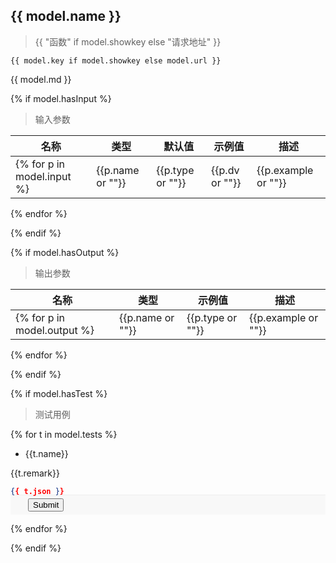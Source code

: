 ## {{ model.name }}

> {{ "函数" if model.showkey else "请求地址" }}

```text
{{ model.key if model.showkey else model.url }}
```

{{ model.md }}

{% if model.hasInput %}
> 输入参数

|名称|类型|默认值|示例值|描述|
|----|----|----|----|----|
{% for p in model.input %}|{{p.name or ""}}|{{p.type or ""}}|{{p.dv or ""}}|{{p.example or ""}}|{{p.remark or ""}}|
{% endfor %}

{% endif %}

{% if model.hasOutput %}
> 输出参数

|名称|类型|示例值|描述|
|----|----|----|----|
{% for p in model.output %}|{{p.name or ""}}|{{p.type or ""}}|{{p.example or ""}}|{{p.remark or ""}}|
{% endfor %}

{% endif %}

{% if model.hasTest %}
> 测试用例

{% for t in model.tests %}
* {{t.name}}

{{t.remark}}

```json
{{ t.json }}
```

<form action="{{t.url}}" method="post" target="_blank" style="margin-top: -1.2em; border-top: 1px solid #eee; padding: 5px; padding-left: 2em; background-color:#f8f8f8;">
<input type="hidden" name="a" value="{{t.a}}" />
<input type="hidden" name="i" value='{{t.i}}' />
<input type="submit" value="Submit" />
</form>

{% endfor %}

{% endif %}